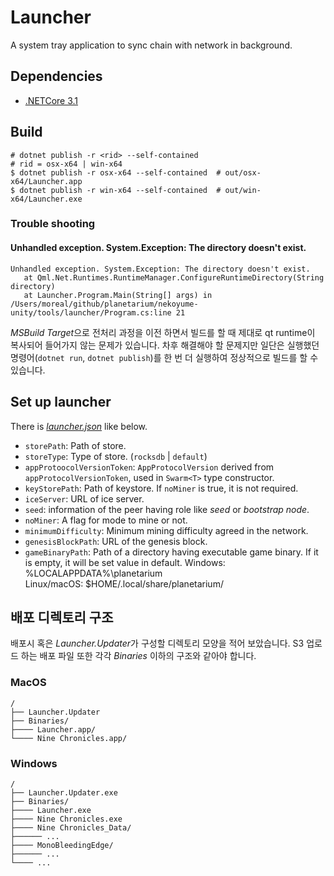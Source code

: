 # Launcher

A system tray application to sync chain with network in background.

## Dependencies

- [.NETCore 3.1]

[.NETCore 3.1]: https://dotnet.microsoft.com/download/dotnet-core/3.1

## Build

```/bin/bash
# dotnet publish -r <rid> --self-contained
# rid = osx-x64 | win-x64
$ dotnet publish -r osx-x64 --self-contained  # out/osx-x64/Launcher.app
$ dotnet publish -r win-x64 --self-contained  # out/win-x64/Launcher.exe
```

### Trouble shooting

#### Unhandled exception. System.Exception: The directory doesn't exist.

```
Unhandled exception. System.Exception: The directory doesn't exist.
   at Qml.Net.Runtimes.RuntimeManager.ConfigureRuntimeDirectory(String directory)
   at Launcher.Program.Main(String[] args) in /Users/moreal/github/planetarium/nekoyume-unity/tools/launcher/Program.cs:line 21
```

*MSBuild Target*으로 전처리 과정을 이전 하면서 빌드를 할 때 제대로 qt runtime이 복사되어 들어가지 않는 문제가 있습니다.
차후 해결해야 할 문제지만 일단은 실행했던 명령어(`dotnet run`, `dotnet publish`)를 한 번 더 실행하여 정상적으로 빌드를 할 수 있습니다.

## Set up launcher

There is [*launcher.json*][launcher-json] like below.

- `storePath`: Path of store.
- `storeType`: Type of store. (`rocksdb` | `default`)
- `appProtoocolVersionToken`: `AppProtocolVersion` derived from `appProtocolVersionToken`, used in `Swarm<T>` type constructor.
- `keyStorePath`: Path of keystore. If `noMiner` is true, it is not required.
- `iceServer`: URL of ice server.
- `seed`: information of the peer having role like *seed* or *bootstrap node*.
- `noMiner`: A flag for mode to mine or not.
- `minimumDifficulty`: Minimum mining difficulty agreed in the network.
- `genesisBlockPath`: URL of the genesis block.
- `gameBinaryPath`: Path of a directory having executable game binary. If it is empty, it will be set value in default.
   Windows: %LOCALAPPDATA%\planetarium\
   Linux/macOS: $HOME/.local/share/planetarium/


[launcher-json]: ./resources/launcher.json


## 배포 디렉토리 구조

배포시 혹은 *Launcher.Updater*가 구성할 디렉토리 모양을 적어 보았습니다.
S3 업로드 하는 배포 파일 또한 각각 *Binaries* 이하의 구조와 같아야 합니다.

### MacOS

```text
/
├── Launcher.Updater
├── Binaries/
├──── Launcher.app/
└──── Nine Chronicles.app/
```


### Windows

```text
/
├── Launcher.Updater.exe
├── Binaries/
├──── Launcher.exe
├──── Nine Chronicles.exe
├──── Nine Chronicles_Data/
├────── ...
├──── MonoBleedingEdge/
├────── ...
└──── ...
```
